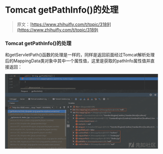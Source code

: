 # Tomcat getPathInfo()的处理

> 原文：[https://www.zhihuifly.com/t/topic/3189](https://www.zhihuifly.com/t/topic/3189)

### Tomcat getPathInfo()的处理

和getServletPath()函数的处理是一样的，同样是返回前面经过Tomcat解析处理后的MappingData类对象中其中一个属性值，这里是获取的pathInfo属性值并直接返回：

![image](img/9f76ba47d95fcb53636aa0a97a7e5b46.png)